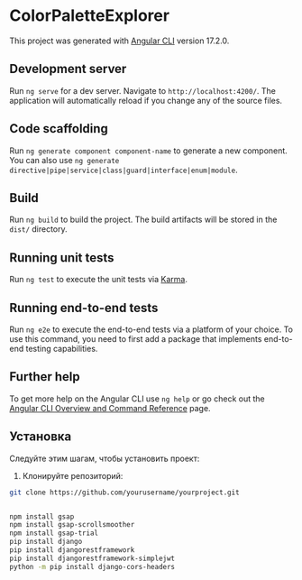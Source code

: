 # ColorPaletteExplorer

This project was generated with [Angular CLI](https://github.com/angular/angular-cli) version 17.2.0.

## Development server

Run `ng serve` for a dev server. Navigate to `http://localhost:4200/`. The application will automatically reload if you change any of the source files.

## Code scaffolding

Run `ng generate component component-name` to generate a new component. You can also use `ng generate directive|pipe|service|class|guard|interface|enum|module`.

## Build

Run `ng build` to build the project. The build artifacts will be stored in the `dist/` directory.

## Running unit tests

Run `ng test` to execute the unit tests via [Karma](https://karma-runner.github.io).

## Running end-to-end tests

Run `ng e2e` to execute the end-to-end tests via a platform of your choice. To use this command, you need to first add a package that implements end-to-end testing capabilities.

## Further help

To get more help on the Angular CLI use `ng help` or go check out the [Angular CLI Overview and Command Reference](https://angular.io/cli) page.

## Установка

Следуйте этим шагам, чтобы установить проект:

1. Клонируйте репозиторий:

```bash
git clone https://github.com/yourusername/yourproject.git


npm install gsap
npm install gsap-scrollsmoother
npm install gsap-trial
pip install django
pip install djangorestframework 
pip install djangorestframework-simplejwt
python -m pip install django-cors-headers